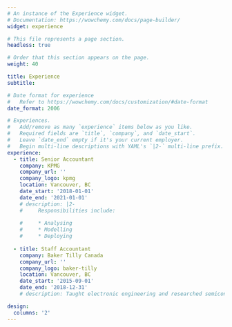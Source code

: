 ```yaml
---
# An instance of the Experience widget.
# Documentation: https://wowchemy.com/docs/page-builder/
widget: experience

# This file represents a page section.
headless: true

# Order that this section appears on the page.
weight: 40

title: Experience
subtitle:

# Date format for experience
#   Refer to https://wowchemy.com/docs/customization/#date-format
date_format: 2006

# Experiences.
#   Add/remove as many `experience` items below as you like.
#   Required fields are `title`, `company`, and `date_start`.
#   Leave `date_end` empty if it's your current employer.
#   Begin multi-line descriptions with YAML's `|2-` multi-line prefix.
experience:
  - title: Senior Accountant
    company: KPMG
    company_url: ''
    company_logo: kpmg
    location: Vancouver, BC
    date_start: '2018-01-01'
    date_end: '2021-01-01'
    # description: |2-
    #     Responsibilities include:
        
    #     * Analysing
    #     * Modelling
    #     * Deploying
        
  - title: Staff Accountant
    company: Baker Tilly Canada
    company_url: ''
    company_logo: baker-tilly
    location: Vancouver, BC
    date_start: '2015-09-01'
    date_end: '2018-12-31'
    # description: Taught electronic engineering and researched semiconductor physics.

design:
  columns: '2'
---
```

